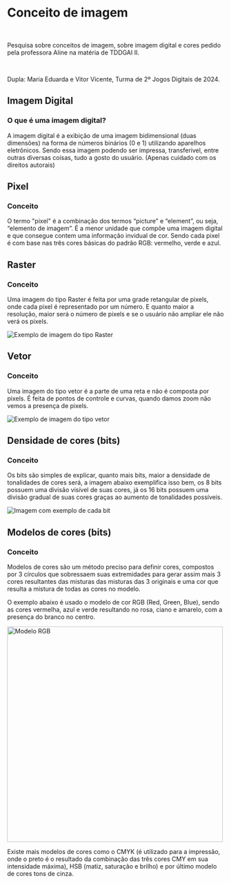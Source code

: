 # Conceito de imagem
<br>
<p>Pesquisa sobre conceitos de imagem, sobre imagem digital e cores pedido pela professora Aline na matéria de TDDGAI II.</p>
<br>
<p>Dupla: Maria Eduarda e Vitor Vicente, Turma de 2º Jogos Digitais de 2024.</p>

## Imagem Digital

### O que é uma imagem digital?
<p>A imagem digital é a exibição de uma imagem bidimensional (duas dimensões) na forma de números binários (0 e 1) utilizando aparelhos eletrônicos. Sendo essa imagem podendo ser impressa, transferivel,
entre outras diversas coisas, tudo a gosto do usuário. (Apenas cuidado com os direitos autorais)</p>

## Pixel
### Conceito
<p>O termo "pixel" é a combinação dos termos “picture” e “element”, ou seja, “elemento de imagem”. 
É a menor unidade que compõe uma imagem digital e que consegue contem uma informação invidual de cor. Sendo cada pixel é com base nas três cores básicas do padrão RGB: vermelho, verde e azul.</p>

## Raster
### Conceito
<p>Uma imagem do tipo Raster é feita por uma grade retangular de pixels, onde cada pixel é representado por um número. E quanto maior a resolução, maior será o número de pixels  e se o usuário não ampliar ele não verá os pixels.
</p>

<img src="https://www.logaster.com/blog/wp-content/uploads/sites/6/2014/12/raster.png" alt="Exemplo de imagem do tipo Raster">

## Vetor
### Conceito
<p>Uma imagem do tipo vetor é a parte de uma reta e não é composta por pixels. É feita de pontos de controle e curvas, quando damos zoom não vemos a presença de pixels.</p>

<img src="https://www.logaster.com/blog/wp-content/uploads/sites/6/2014/12/vector.png" alt="Exemplo de imagem do tipo vetor">

## Densidade de cores (bits)
### Conceito
<p>Os bits são simples de explicar, quanto mais bits, maior a densidade de tonalidades de cores será, a imagem abaixo exemplifica isso bem, os 8 bits possuem uma divisão visível de suas cores, já os 16 bits possuem uma divisão gradual de suas cores graças ao aumento de tonalidades possíveis. </p>
<img src="https://i.ytimg.com/vi/2Jz5hK4yLrc/maxresdefault.jpg" alt="Imagem com exemplo de cada bit">

## Modelos de cores (bits)
### Conceito
<p>Modelos de cores são um método preciso para definir cores, compostos por 3 círculos que sobressaem suas extremidades para gerar assim mais 3 cores resultantes das misturas das misturas das 3 originais e uma cor que resulta a mistura de todas as cores no modelo.</p>
<p>O exemplo abaixo é usado o modelo de cor RGB (Red, Green, Blue), sendo as cores vermelha, azul e verde resultando no rosa, ciano e amarelo, com a presença do branco no centro.</p>
<img src="https://product.corel.com/help/CorelDRAW/540240626/Main/BR/Doc/images/03_color_manage_RGB.jpg" alt="Modelo RGB" width="500px">
<p>Existe mais modelos de cores como o CMYK (é utilizado para a impressão, onde o preto é o resultado da combinação das três cores CMY em sua intensidade máxima), HSB (matiz, saturação e brilho) e por último modelo de cores tons de cinza.</p>
